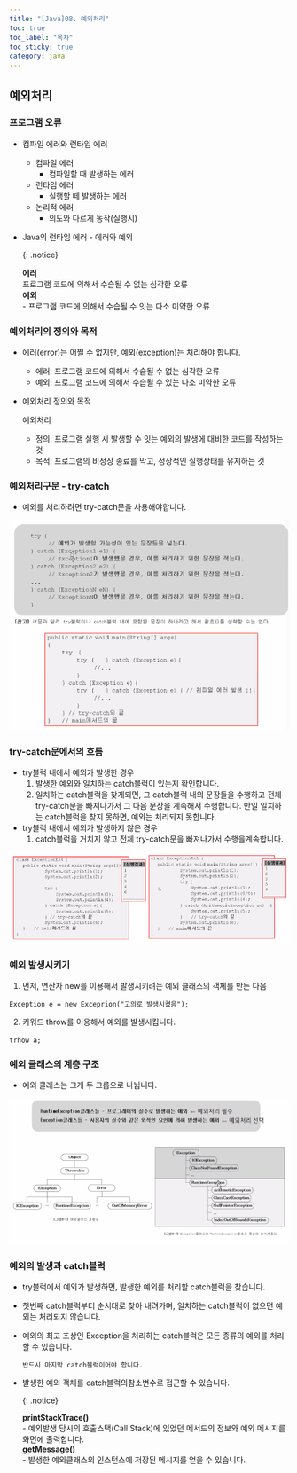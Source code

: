 ```yaml
---
title: "[Java]08. 예외처리"
toc: true
toc_label: "목차"
toc_sticky: true
category: java
---
```


## 예외처리

### 프로그램 오류

- 컴파일 에러와 런타임 에러
  - 컴파일 에러
    - 컴파일할 때 발생하는 에러
  - 런타임 에러
    - 실행할 떼 발생하는 에러
  - 논리적 에러
    - 의도와 다르게 동작(실행시)

- Java의 런타임 에러 - 에러와 예외

  {: .notice}

  **에러**<br/> 프로그램 코드에 의해서 수습될 수 없는 심각한 오류<br/>**예외**<br/>- 프로그램 코드에 의해서 수습될 수 잇는 다소 미약한 오류

### 예외처리의 정의와 목적

- 에러(error)는 어쩔 수 없지만, 예외(exception)는 처리해야 합니다.

  - 에러: 프로그램 코드에 의해서 수습될 수 없는 심각한 오류
  - 예외: 프로그램 코드에 의해서 수습될 수 있는 다소 미약한 오류

- 예외처리 정의와 목적

  예외처리

  	- 정의: 프로그램 실행 시 발생할 수 잇는 예외의 발생에 대비한 코드를 작성하는 것
  	- 목적: 프로그램의 비정상 종료를 막고, 정상적인 실행상태를 유지하는 것

  

### 예외처리구문 - try-catch

- 예외를 처리하려면 try-catch문을 사용해야합니다.

![image-20240206104134960](/../../images/2024-02-06-예외처리/image-20240206104134960.png)

### try-catch문에서의 흐름

- try블럭 내에서 예외가 발생한 경우
  1. 발생한 예외와 일치하는 catch블럭이 있는지 확인합니다.
  2. 일치하는 catch블럭을 찾게되면, 그 catch블럭 내의 문장들을 수행하고 전체 try-catch문을 빠져나가서 그 다음 문장을 계속해서 수행합니다. 만일 일치하는 catch블럭을 찾지 못하면, 예외는 처리되지 못합니다.
- try블럭 내에서 예외가 발생하지 않은 경우
  1. catch블럭을 거치지 않고 전체 try-catch문을 빠져나가서 수행을계속합니다.

<img src="/../../images/2024-02-06-예외처리/image-20240206110622019.png" alt="image-20240206110622019" style="zoom:90%;" />

### 예외 발생시키기

1.  먼저, 연산자 new를 이용해서 발생시키려는 예외 클래스의 객체를 만든 다음 

   `Exception e = new Exceprion("고의로 발생시켰음");`

2.  키워드 throw를 이용해서 예외를 발생시킵니다.

   `trhow a;`

### 예외 클래스의 계층 구조

- 예외 클래스는 크게 두 그룹으로 나뉩니다.



![image-20240206162327534](../../../images/2024-02-06-예외처리/image-20240206162327534.png)

### 예외의 발생과 catch블럭

- try블럭에서 예외가 발생하면, 발생한 예외를 처리할  catch블럭을 찾습니다.

- 첫번째 catch블럭부터 순서대로 찾아 내려가며, 일치하는 catch블럭이 없으면 예외는 처리되지 않습니다.

- 예외의 최고 조상인 Exception을 처리하는 catch블럭은 모든 종류의 예외를 처리할 수 있습니다.

  `반드시 마지막 catch블럭이어야 합니다.`

- 발생한 예외 객체를 catch블럭의참소변수로 접근할 수 있습니다.

  {: .notice}

  **printStackTrace()**<br/>- 예외발생 당시의 호출스택(Call Stack)에 있었던 메서드의 정보와 예외 메시지를 화면에 출력합니다.<br/>**getMessage()**<br/>- 발생한 예외클래스의 인스턴스에 저장된 메시지를 얻을 수 있습니다.